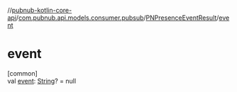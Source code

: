 //[pubnub-kotlin-core-api](../../../index.md)/[com.pubnub.api.models.consumer.pubsub](../index.md)/[PNPresenceEventResult](index.md)/[event](event.md)

# event

[common]\
val [event](event.md): [String](https://kotlinlang.org/api/latest/jvm/stdlib/kotlin-stdlib/kotlin/-string/index.html)? = null
